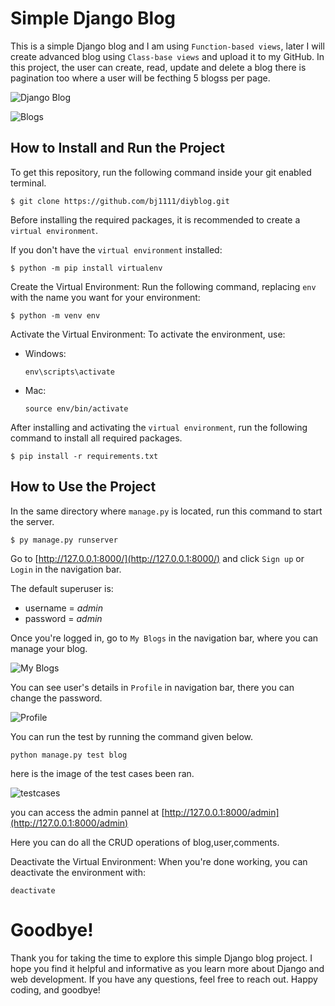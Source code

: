 # Simple Django Blog
This is a simple Django blog and I am using `Function-based views`, later I will create advanced blog using `Class-base views` and upload it to my GitHub.
In this project, the user can create, read, update and delete a blog there is pagination too where a user will be fecthing 5 blogss per page.

![Django Blog](https://github.com/user-attachments/assets/0358ba83-04ab-4e0e-b6e7-47f74ce8b6e1)

![Blogs](https://github.com/user-attachments/assets/6cbd468b-4e38-4d8f-8b2d-04eb4b76b586)



## How to Install and Run the Project
To get this repository, run the following command inside your git enabled terminal.
```
$ git clone https://github.com/bj1111/diyblog.git
```

Before installing the required packages, it is recommended to create a `virtual environment`.

If you don't have the `virtual environment` installed:
```
$ python -m pip install virtualenv
```

Create the Virtual Environment: Run the following command, replacing `env` with the name you want for your environment:

```
$ python -m venv env
```

Activate the Virtual Environment: To activate the environment, use:

  + Windows:
    ```
    env\scripts\activate
    ```
  
  + Mac:
    ```
    source env/bin/activate
    ```


After installing and activating the `virtual environment`, run the following command to install all required packages.
```
$ pip install -r requirements.txt
```
## How to Use the Project
In the same directory where `manage.py` is located, run this command to start the server.
```
$ py manage.py runserver
```
Go to [http://127.0.0.1:8000/](http://127.0.0.1:8000/) and click `Sign up` or `Login` in the navigation bar.

The default superuser is:
+ username = _admin_
+ password = _admin_

Once you're logged in, go to `My Blogs` in the navigation bar, where you can manage your blog.

![My Blogs](https://github.com/user-attachments/assets/7b3e2d20-8117-4f03-8d14-f99f24615a96)

You can see user's details in `Profile` in navigation bar, there you can change the password.

![Profile](https://github.com/user-attachments/assets/f25e4b02-0b97-48a8-b476-d25af7b86cc6)


You can run the test by running the command given below.

```
python manage.py test blog
```
here is the image of the test cases been ran.


![testcases](https://github.com/user-attachments/assets/c0f8995a-6709-43e7-802a-9d8d196be242)

you can access the admin pannel at
[http://127.0.0.1:8000/admin](http://127.0.0.1:8000/admin)

Here you can do all the CRUD operations of blog,user,comments.

Deactivate the Virtual Environment: When you're done working, you can deactivate the environment with:
```
deactivate
```

# Goodbye!
Thank you for taking the time to explore this simple Django blog project. I hope you find it helpful and informative as you learn more about Django and web development. If you have any questions, feel free to reach out. Happy coding, and goodbye!


  
